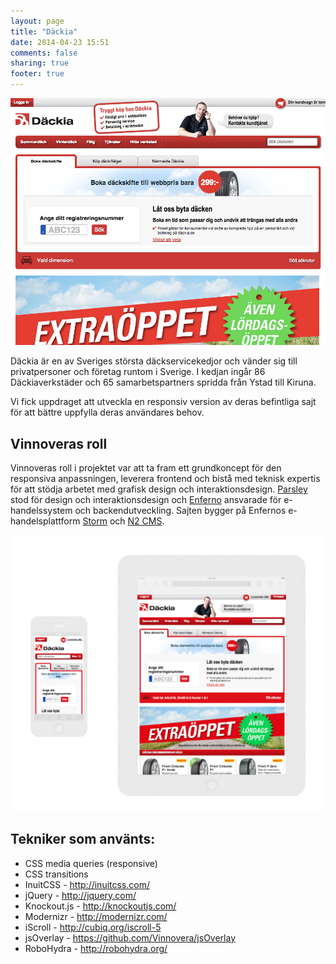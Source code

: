 ```yaml
---
layout: page
title: "Däckia"
date: 2014-04-23 15:51
comments: false
sharing: true
footer: true
---
```

![Skärmdump dackia.se](/images/content/projects/dackia/screenshot.jpg)

Däckia är en av Sveriges största däckservicekedjor och vänder sig till privatpersoner och företag runtom i Sverige. I kedjan ingår 86 Däckiaverkstäder och 65 samarbetspartners spridda från Ystad till Kiruna.

Vi fick uppdraget att utveckla en responsiv version av deras befintliga sajt för att bättre uppfylla deras användares behov.

## Vinnoveras roll

Vinnoveras roll i projektet var att ta fram ett grundkoncept för den responsiva anpassningen, leverera frontend och bistå med teknisk expertis för att stödja arbetet med grafisk design och interaktionsdesign. [Parsley](http://parsley.se/) stod för design och interaktionsdesign och [Enferno](http://www.enferno.se) ansvarade för e-handelssystem och backendutveckling. Sajten bygger på Enfernos e-handelsplattform [Storm](http://www.enferno.se/enferno-storm/) och [N2 CMS](http://n2cms.com/).

![Skärmdumpar dackia.se](/images/content/projects/dackia/responsive.jpg)

## Tekniker som använts:
* CSS media queries (responsive)
* CSS transitions
* InuitCSS - http://inuitcss.com/
* jQuery - http://jquery.com/
* Knockout.js - http://knockoutjs.com/
* Modernizr - http://modernizr.com/
* iScroll - http://cubiq.org/iscroll-5
* jsOverlay - https://github.com/Vinnovera/jsOverlay
* RoboHydra - http://robohydra.org/